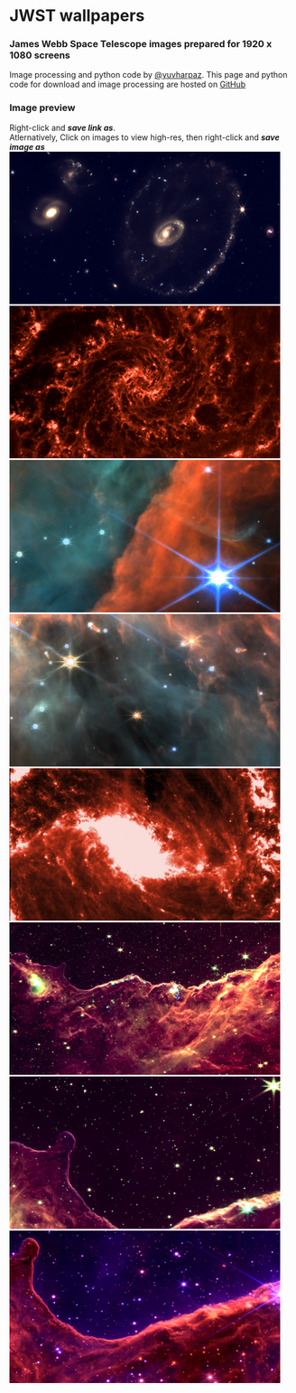# JWST wallpapers
### James Webb Space Telescope images prepared for 1920 x 1080 screens
Image processing and python code by [@yuvharpaz](https://twitter.com/yuvharpaz). This page and python code for download and image processing are hosted on  [GitHub](https://github.com/yuval-harpaz/astro)
### Image preview
Right-click and ***save link as***.<br>Atlernatively, Click on images to view high-res, then right-click and ***save image as***<br>
<a href="https://github.com/yuval-harpaz/astro/raw/main/pics/wallpaper/cartwheel.png" download>
    <img src="thumb/cartwheel.png" alt="Cartwheel Galaxy">
</a>
<a href="https://github.com/yuval-harpaz/astro/raw/main/pics/wallpaper/NGC628_miri.png" download>
  <img src="thumb/NGC628_miri.png" alt="NGC 628">
</a>
<a href="https://github.com/yuval-harpaz/astro/raw/main/pics/wallpaper/orion_bar.png" download>
  <img src="thumb/orion_bar.png" alt="The bar in Orion Nebula">
</a>
<a href="https://github.com/yuval-harpaz/astro/raw/main/pics/wallpaper/orion_proplyds.png" download>
  <img src="thumb/orion_proplyds.png" alt="Proplyds in Orion Nebula">
</a>
<a href="https://github.com/yuval-harpaz/astro/raw/main/pics/wallpaper/NGC1365_miri.png" download>
  <img src="thumb/NGC1365_miri.png" alt="NGC 1365">
</a>
<a href="https://github.com/yuval-harpaz/astro/raw/main/pics/wallpaper/carina_large.png" download>
  <img src="thumb/carina_large.png" alt="Cosmic cliffs in Carina Nebula">
</a>
<a href="https://github.com/yuval-harpaz/astro/raw/main/pics/wallpaper/carina_bay.png" download>
  <img src="thumb/carina_bay.png" alt="Cosmic cliffs in Carina Nebula">
</a>
<a href="https://github.com/yuval-harpaz/astro/raw/main/pics/wallpaper/carina_bay_pink.png" download>
  <img src="thumb/carina_bay_pink.png" alt="Cosmic cliffs in Carina Nebula">
</a>

